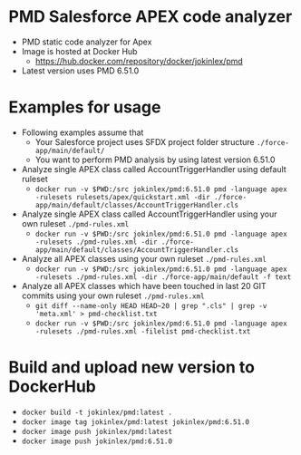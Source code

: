 # PMD Salesforce APEX code analyzer

- PMD static code analyzer for Apex
- Image is hosted at Docker Hub
  - https://hub.docker.com/repository/docker/jokinlex/pmd
- Latest version uses PMD 6.51.0

# Examples for usage

- Following examples assume that
  - Your Salesforce project uses SFDX project folder structure `./force-app/main/default/`
  - You want to perform PMD analysis by using latest version 6.51.0
- Analyze single APEX class called AccountTriggerHandler using default ruleset
  - `docker run -v $PWD:/src jokinlex/pmd:6.51.0 pmd -language apex -rulesets rulesets/apex/quickstart.xml -dir ./force-app/main/default/classes/AccountTriggerHandler.cls`
- Analyze single APEX class called AccountTriggerHandler using your own ruleset `./pmd-rules.xml`
  - `docker run -v $PWD:/src jokinlex/pmd:6.51.0 pmd -language apex -rulesets ./pmd-rules.xml -dir ./force-app/main/default/classes/AccountTriggerHandler.cls`
- Analyze all APEX classes using your own ruleset `./pmd-rules.xml`
  - `docker run -v $PWD:/src jokinlex/pmd:6.51.0 pmd -language apex -rulesets ./pmd-rules.xml -dir ./force-app/main/default -f text`
- Analyze all APEX classes which have been touched in last 20 GIT commits using your own ruleset `./pmd-rules.xml`
  - `git diff --name-only HEAD HEAD~20 | grep ".cls" | grep -v 'meta.xml' > pmd-checklist.txt`
  - `docker run -v $PWD:/src jokinlex/pmd:6.51.0 pmd -language apex -rulesets ./pmd-rules.xml -filelist pmd-checklist.txt`

# Build and upload new version to DockerHub
- `docker build -t jokinlex/pmd:latest .`
- `docker image tag jokinlex/pmd:latest jokinlex/pmd:6.51.0`
- `docker image push jokinlex/pmd:latest`
- `docker image push jokinlex/pmd:6.51.0`